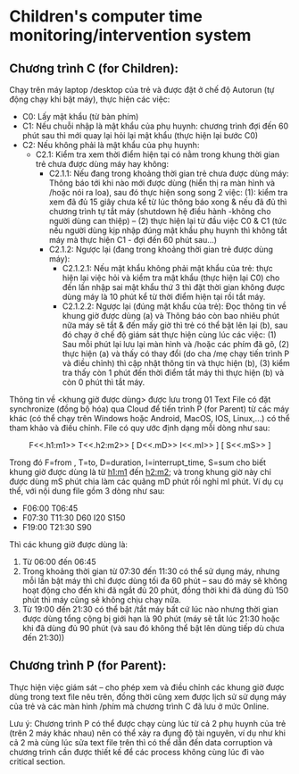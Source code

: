# Children's computer time monitoring/intervention system

## Chương trình C (for Children): 

Chạy trên máy laptop /desktop của trẻ và được đặt ở chế độ Autorun (tự động chạy khi bật máy), thực hiện các việc:
- C0: Lấy mật khẩu (từ bàn phím)
- C1: Nếu chuỗi nhập là mật khẩu của phụ huynh: chương trình đợi đến 60 phút sau thì mới quay lại hỏi lại mật khẩu (thực hiện lại bước C0)
- C2: Nếu không phải là mật khẩu của phụ huynh:
  - C2.1: Kiểm tra xem thời điểm hiện tại có nằm trong khung thời gian trẻ chưa được dùng máy hay không:
    - C2.1.1: Nếu đang trong khoảng thời gian trẻ chưa được dùng máy: Thông báo tới khi nào mới được dùng (hiển thị ra màn hình và /hoặc nói ra loa), sau đó thực hiện song song 2 việc: (1): kiểm tra xem đã đủ 15 giây chưa kể từ lúc thông báo xong & nếu đã đủ thì chương trình tự tắt máy (shutdown hệ điều hành -không cho người dùng can thiệp) – (2) thực hiện lại từ đầu việc C0 & C1 (tức nếu người dùng kịp nhập đúng mật khẩu phụ huynh thì không tắt máy mà thực hiện C1 - đợi đến 60 phút sau…)
    - C2.1.2: Ngược lại (đang trong khoảng thời gian trẻ được dùng máy):
      - C2.1.2.1: Nếu mật khẩu không phải mật khẩu của trẻ: thực hiện lại việc hỏi và kiểm tra mật khẩu (thực hiện lại C0) cho đến lần nhập sai mật khẩu thứ 3 thì đặt thời gian không được dùng máy là 10 phút kể từ thời điểm hiện tại rồi tắt máy.
      - C2.1.2.2: Ngược lại (đúng mật khẩu của trẻ): Đọc thông tin về khung giờ được dùng (a) và Thông báo còn bao nhiêu phút nữa máy sẽ tắt & đến mấy giờ thì trẻ có thể bật lên lại (b), sau đó chạy ở chế độ giám sát thực hiện cùng lúc các việc: (1) Sau mỗi phút lại lưu lại màn hình và /hoặc các phím đã gõ, (2) thực hiện (a) và thấy có thay đổi (do cha /mẹ chạy tiến trình P và điều chỉnh) thì cập nhật thông tin và thực hiện (b), (3) kiểm tra thấy còn 1 phút đến thời điểm tắt máy thì thực hiện (b) và còn 0 phút thì tắt máy.

Thông tin về <khung giờ được dùng> được lưu trong 01 Text File có đặt synchronize (đồng bộ hóa) qua Cloud để tiến trình P (for Parent) từ các máy khác (có thể chạy trên Windows hoặc Android, MacOS, IOS, Linux,…) có thể tham khảo và điều chỉnh. File có quy ước định dạng mỗi dòng như sau:
<p align="center">
F<<.h1:m1>> T<<.h2:m2>> [ D<<.mD>> I<<.mI>> ] [ S<<.mS>> ]  
</p>

Trong đó F=from , T=to, D=duration, I=interrupt_time, S=sum cho biết khung giờ được dùng là từ <h1:m1> đến <h2:m2>; và trong khung giờ này chỉ được dùng mS phút chia làm các quãng mD phút rồi nghỉ mI phút. Ví dụ cụ thể, với nội dung file gồm 3 dòng như sau:
- F06:00 T06:45
- F07:30 T11:30 D60 I20 S150
- F19:00 T21:30 S90

Thì các khung giờ được dùng là:
1) Từ 06:00 đến 06:45
2) Trong khoảng thời gian từ 07:30 đến 11:30 có thể sử dụng máy, nhưng mỗi lần bật máy thì chỉ được dùng tối đa 60 phút – sau đó máy sẽ không hoạt động cho đến khi đã ngắt đủ 20 phút, đồng thời khi đã dùng đủ 150 phút thì máy cũng sẽ không chịu chạy nữa.
3) Từ 19:00 đến 21:30 có thể bật /tắt máy bất cứ lúc nào nhưng thời gian được dùng tổng cộng bị giới hạn là 90 phút (máy sẽ tắt lúc 21:30 hoặc khi đã dùng đủ 90 phút (và sau đó không thể bật lên dùng tiếp dù chưa đến 21:30)) 

## Chương trình P (for Parent): 

Thực hiện việc giám sát – cho phép xem và điều chỉnh các khung giờ được dùng trong text file nêu trên, đồng thời cũng xem được lịch sử sử dụng máy của trẻ và các màn hình /phím mà chương trình C đã lưu ở mức Online.

Lưu ý: Chương trình P có thể được chạy cùng lúc từ cả 2 phụ huynh của trẻ (trên 2 máy khác nhau) nên có thể xảy ra đụng độ tài nguyên, ví dụ như khi cả 2 mà cùng lúc sửa text file trên thì có thể dẫn đến data corruption và chương trình cần được thiết kế để các process không cùng lúc đi vào critical section.
